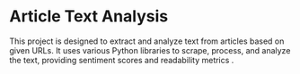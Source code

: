 # Article Text Analysis

This project is designed to extract and analyze text from articles based on given URLs. It uses various Python libraries to scrape, process, and analyze the text, providing sentiment scores and readability metrics .
